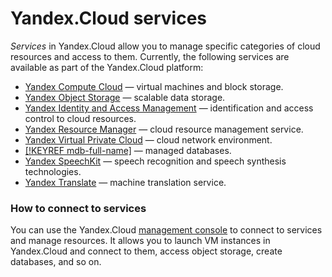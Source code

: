 # Yandex.Cloud services

_Services_ in Yandex.Cloud allow you to manage specific categories of cloud resources and access to them.
Currently, the following services are available as part of the Yandex.Cloud platform:

  - [Yandex Compute Cloud](../../compute/) — virtual machines and block storage.
  - [Yandex Object Storage](../../storage/) — scalable data storage.
  - [Yandex Identity and Access Management](../../iam/) — identification and access control to cloud resources.
  - [Yandex Resource Manager](../../resource-manager/) — cloud resource management service.
  - [Yandex Virtual Private Cloud](../../vpc/) — cloud network environment.
  - [[!KEYREF mdb-full-name]](../../mdb/) — managed databases.
  - [Yandex SpeechKit](../../speechkit/) — speech recognition and speech synthesis technologies.
  - [Yandex Translate](../../translate/) — machine translation service.

### How to connect to services

You can use the Yandex.Cloud [management console](https://console.cloud.yandex.ru) to connect to services and manage resources. It allows you to launch VM instances in Yandex.Cloud and connect to them, access object storage, create databases, and so on.


